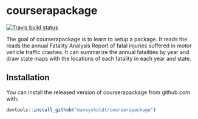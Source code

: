 # courserapackage

<!-- badges: start -->
[![Travis build status](https://travis-ci.org/maxeysholdt/courserapackage.svg?branch=master)](https://travis-ci.org/maxeysholdt/courserapackage)
<!-- badges: end -->

The goal of courserapackage is to learn to setup a package.
It reads the reads the annual Fatality Analysis Report of fatal injuries
suffered in motor vehicle traffic crashes. It can summarize the annual 
fatalities by year and draw state maps with the locations of each fatality in
each year and state.

## Installation

You can install the released version of courserapackage from github.com with:

``` r
devtools::install_github("maxeysholdt/courserapackage")
```


